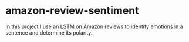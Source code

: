 # amazon-review-sentiment
In this project I use an LSTM on Amazon reviews to identify emotions in a sentence and determine its polarity.
